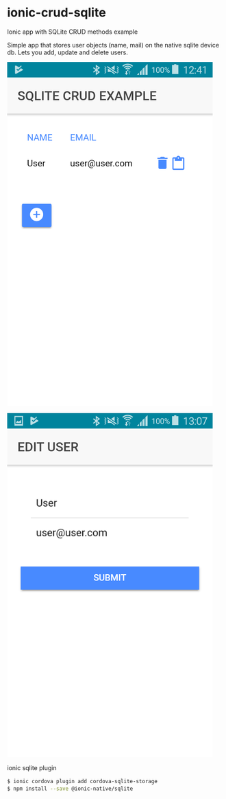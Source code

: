 # ionic-crud-sqlite
Ionic app with SQLite CRUD methods example

Simple app that stores user objects (name, mail) on the native sqlite device db.
Lets you add, update and delete users.

![Example](sqlite.png)

![Example](sqlite2.png)

ionic sqlite plugin
```bash
$ ionic cordova plugin add cordova-sqlite-storage
$ npm install --save @ionic-native/sqlite
```
